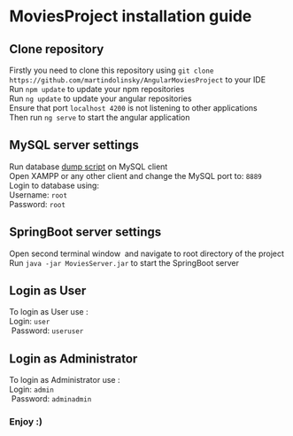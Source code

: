 # MoviesProject installation guide

## Clone repository
Firstly you need to clone this repository using `git clone https://github.com/martindolinsky/AngularMoviesProject` to your IDE <br>
Run `npm update` to update your npm repositories <br>
Run `ng update` to update your angular repositories <br>
Ensure that port `localhost 4200` is not listening to other applications <br>
Then run `ng serve` to start the angular application

## MySQL server settings
Run database [dump script](https://github.com/martindolinsky/AngularMoviesProject/blob/master/database.sql) on MySQL client <br>
Open XAMPP or any other client and change the MySQL port to: `8889` <br>
Login to database using: <br> 
Username: `root` <br>
Password: `root`


## SpringBoot server settings
Open second terminal window  and navigate to root directory of the project<br>
Run `java -jar MoviesServer.jar` to start the SpringBoot server

## Login as User
To login as User use : <br>
Login: `user` <br>
 Password: `useruser`

## Login as Administrator
To login as Administrator use : <br>
Login: `admin` <br>
 Password: `adminadmin`

### Enjoy :)
